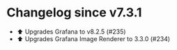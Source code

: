 # Changelog since v7.3.1
- ⬆️ Upgrades Grafana to v8.2.5 (#235) 
- ⬆️ Upgrades Grafana Image Renderer to 3.3.0 (#234) 
